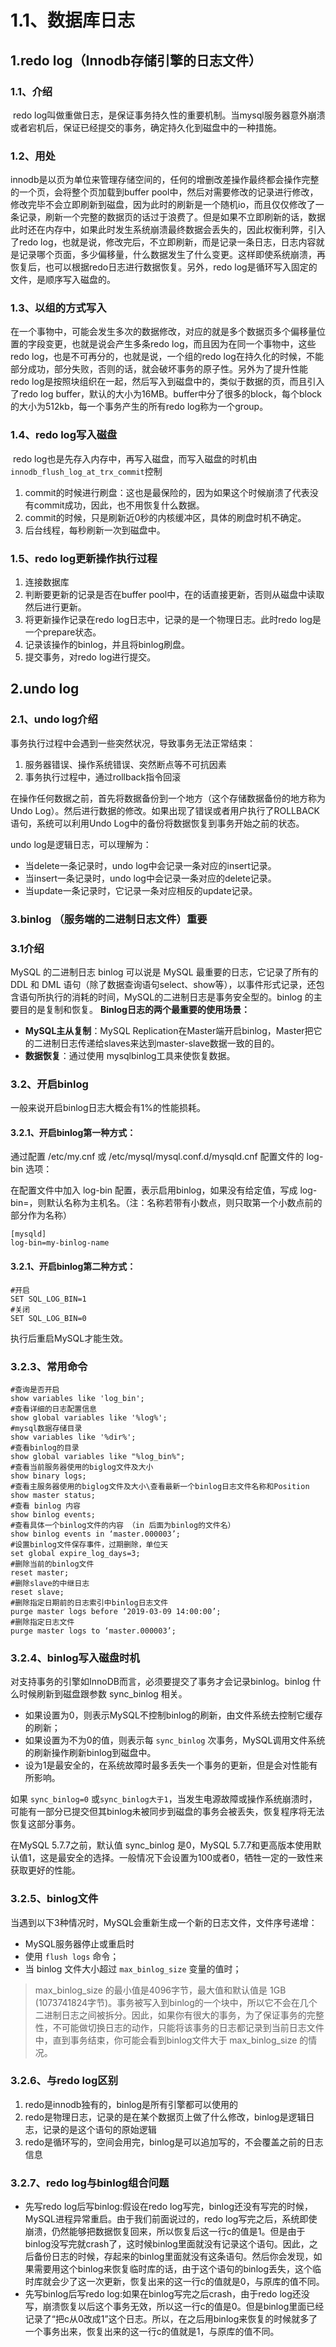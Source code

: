 # 1.1、数据库日志

## 1.redo log（Innodb存储引擎的日志文件）

### 1.1、介绍

​		redo log叫做重做日志，是保证事务持久性的重要机制。当mysql服务器意外崩溃或者宕机后，保证已经提交的事务，确定持久化到磁盘中的一种措施。

### 1.2、用处

​		innodb是以页为单位来管理存储空间的，任何的增删改差操作最终都会操作完整的一个页，会将整个页加载到buffer pool中，然后对需要修改的记录进行修改，修改完毕不会立即刷新到磁盘，因为此时的刷新是一个随机io，而且仅仅修改了一条记录，刷新一个完整的数据页的话过于浪费了。但是如果不立即刷新的话，数据此时还在内存中，如果此时发生系统崩溃最终数据会丢失的，因此权衡利弊，引入了redo log，也就是说，修改完后，不立即刷新，而是记录一条日志，日志内容就是记录哪个页面，多少偏移量，什么数据发生了什么变更。这样即使系统崩溃，再恢复后，也可以根据redo日志进行数据恢复。另外，redo log是循环写入固定的文件，是顺序写入磁盘的。

### 1.3、以组的方式写入

​		在一个事物中，可能会发生多次的数据修改，对应的就是多个数据页多个偏移量位置的字段变更，也就是说会产生多条redo log，而且因为在同一个事物中，这些redo log，也是不可再分的，也就是说，一个组的redo log在持久化的时候，不能部分成功，部分失败，否则的话，就会破坏事务的原子性。另外为了提升性能redo log是按照块组织在一起，然后写入到磁盘中的，类似于数据的页，而且引入了redo log buffer，默认的大小为16MB。buffer中分了很多的block，每个block的大小为512kb，每一个事务产生的所有redo log称为一个group。

### 1.4、redo log写入磁盘

​		redo log也是先存入内存中，再写入磁盘，而写入磁盘的时机由`innodb_flush_log_at_trx_commit`控制

1. commit的时候进行刷盘：这也是最保险的，因为如果这个时候崩溃了代表没有commit成功，因此，也不用恢复什么数据。
2. commit的时候，只是刷新近0秒的内核缓冲区，具体的刷盘时机不确定。
3. 后台线程，每秒刷新一次到磁盘中。

### 1.5、redo log更新操作执行过程

1. 连接数据库
2. 判断要更新的记录是否在buffer pool中，在的话直接更新，否则从磁盘中读取然后进行更新。
3. 将更新操作记录在redo log日志中，记录的是一个物理日志。此时redo log是一个prepare状态。
4. 记录该操作的binlog，并且将binlog刷盘。
5. 提交事务，对redo log进行提交。

## 2.undo log

### 2.1、undo log介绍

事务执行过程中会遇到一些突然状况，导致事务无法正常结束：

1. 服务器错误、操作系统错误、突然断点等不可抗因素
2. 事务执行过程中，通过rollback指令回滚

在操作任何数据之前，首先将数据备份到一个地方（这个存储数据备份的地方称为Undo Log）。然后进行数据的修改。如果出现了错误或者用户执行了ROLLBACK语句，系统可以利用Undo Log中的备份将数据恢复到事务开始之前的状态。

undo log是逻辑日志，可以理解为：

- 当delete一条记录时，undo log中会记录一条对应的insert记录。
- 当insert一条记录时，undo log中会记录一条对应的delete记录。
- 当update一条记录时，它记录一条对应相反的update记录。

### 3.binlog （服务端的二进制日志文件）重要

### 3.1介绍

MySQL 的二进制日志 binlog 可以说是 MySQL 最重要的日志，它记录了所有的 DDL 和 DML 语句（除了数据查询语句select、show等），以事件形式记录，还包含语句所执行的消耗的时间，MySQL的二进制日志是事务安全型的。binlog 的主要目的是复制和恢复。
**Binlog日志的两个最重要的使用场景：**

- **MySQL主从复制**：MySQL Replication在Master端开启binlog，Master把它的二进制日志传递给slaves来达到master-slave数据一致的目的。
- **数据恢复**：通过使用 mysqlbinlog工具来使恢复数据。

### 3.2、开启binlog

一般来说开启binlog日志大概会有1%的性能损耗。

#### 3.2.1、开启binlog第一种方式：

通过配置 /etc/my.cnf 或 /etc/mysql/mysql.conf.d/mysqld.cnf 配置文件的 log-bin 选项：

在配置文件中加入 log-bin 配置，表示启用binlog，如果没有给定值，写成 log-bin=，则默认名称为主机名。（注：名称若带有小数点，则只取第一个小数点前的部分作为名称）

```
[mysqld]
log-bin=my-binlog-name
```

#### 3.2.1、开启binlog第二种方式：

```
#开启
SET SQL_LOG_BIN=1
#关闭
SET SQL_LOG_BIN=0
```

执行后重启MySQL才能生效。

### 3.2.3、常用命令

```
#查询是否开启
show variables like 'log_bin';
#查看详细的日志配置信息
show global variables like '%log%';
#mysql数据存储目录
show variables like '%dir%';
#查看binlog的目录
show global variables like "%log_bin%";
#查看当前服务器使用的biglog文件及大小
show binary logs;
#查看主服务器使用的biglog文件及大小\查看最新一个binlog日志文件名称和Position
show master status;
#查看 binlog 内容
show binlog events;
#查看具体一个binlog文件的内容 （in 后面为binlog的文件名）
show binlog events in ‘master.000003’;
#设置binlog文件保存事件，过期删除，单位天
set global expire_log_days=3;
#删除当前的binlog文件
reset master;
#删除slave的中继日志
reset slave;
#删除指定日期前的日志索引中binlog日志文件
purge master logs before ‘2019-03-09 14:00:00’;
#删除指定日志文件
purge master logs to ‘master.000003’;

```

### 3.2.4、binlog写入磁盘时机

对支持事务的引擎如InnoDB而言，必须要提交了事务才会记录binlog。binlog 什么时候刷新到磁盘跟参数 sync_binlog 相关。

- 如果设置为0，则表示MySQL不控制binlog的刷新，由文件系统去控制它缓存的刷新；
- 如果设置为不为0的值，则表示每 `sync_binlog` 次事务，MySQL调用文件系统的刷新操作刷新binlog到磁盘中。
- 设为1是最安全的，在系统故障时最多丢失一个事务的更新，但是会对性能有所影响。

如果 `sync_binlog=0` 或`sync_binlog大于1`，当发生电源故障或操作系统崩溃时，可能有一部分已提交但其binlog未被同步到磁盘的事务会被丢失，恢复程序将无法恢复这部分事务。

在MySQL 5.7.7之前，默认值 sync_binlog 是0，MySQL 5.7.7和更高版本使用默认值1，这是最安全的选择。一般情况下会设置为100或者0，牺牲一定的一致性来获取更好的性能。

### 3.2.5、binlog文件

当遇到以下3种情况时，MySQL会重新生成一个新的日志文件，文件序号递增：

- MySQL服务器停止或重启时
- 使用 `flush logs` 命令；
- 当 binlog 文件大小超过 `max_binlog_size` 变量的值时；

> max_binlog_size 的最小值是4096字节，最大值和默认值是 1GB (1073741824字节)。事务被写入到binlog的一个块中，所以它不会在几个二进制日志之间被拆分。因此，如果你有很大的事务，为了保证事务的完整性，不可能做切换日志的动作，只能将该事务的日志都记录到当前日志文件中，直到事务结束，你可能会看到binlog文件大于 max_binlog_size 的情况。

### 3.2.6、与redo log区别

1. redo是innodb独有的，binlog是所有引擎都可以使用的
2. redo是物理日志，记录的是在某个数据页上做了什么修改，binlog是逻辑日志，记录的是这个语句的原始逻辑
3. redo是循环写的，空间会用完，binlog是可以追加写的，不会覆盖之前的日志信息

### 3.2.7、redo log与binlog组合问题

- 先写redo log后写binlog:假设在redo log写完，binlog还没有写完的时候，MySQL进程异常重启。由于我们前面说过的，redo log写完之后，系统即使崩溃，仍然能够把数据恢复回来，所以恢复后这一行c的值是1。但是由于binlog没写完就crash了，这时候binlog里面就没有记录这个语句。因此，之后备份日志的时候，存起来的binlog里面就没有这条语句。然后你会发现，如果需要用这个binlog来恢复临时库的话，由于这个语句的binlog丢失，这个临时库就会少了这一次更新，恢复出来的这一行c的值就是0，与原库的值不同。
- 先写binlog后写redo log:如果在binlog写完之后crash，由于redo log还没写，崩溃恢复以后这个事务无效，所以这一行c的值是0。但是binlog里面已经记录了“把c从0改成1”这个日志。所以，在之后用binlog来恢复的时候就多了一个事务出来，恢复出来的这一行c的值就是1，与原库的值不同。

 
